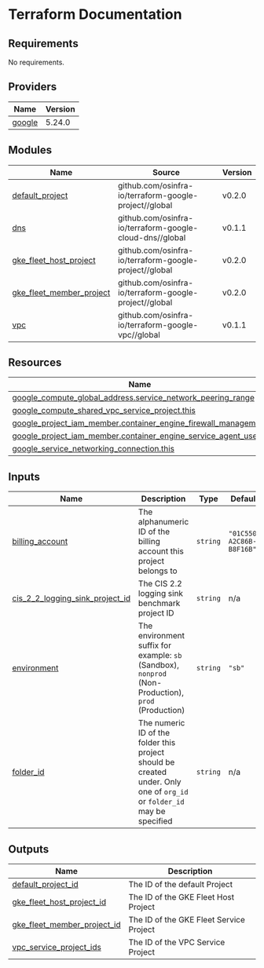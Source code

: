 # Terraform Documentation

<!-- BEGINNING OF PRE-COMMIT-TERRAFORM DOCS HOOK -->
## Requirements

No requirements.

## Providers

| Name | Version |
|------|---------|
| <a name="provider_google"></a> [google](#provider\_google) | 5.24.0 |

## Modules

| Name | Source | Version |
|------|--------|---------|
| <a name="module_default_project"></a> [default\_project](#module\_default\_project) | github.com/osinfra-io/terraform-google-project//global | v0.2.0 |
| <a name="module_dns"></a> [dns](#module\_dns) | github.com/osinfra-io/terraform-google-cloud-dns//global | v0.1.1 |
| <a name="module_gke_fleet_host_project"></a> [gke\_fleet\_host\_project](#module\_gke\_fleet\_host\_project) | github.com/osinfra-io/terraform-google-project//global | v0.2.0 |
| <a name="module_gke_fleet_member_project"></a> [gke\_fleet\_member\_project](#module\_gke\_fleet\_member\_project) | github.com/osinfra-io/terraform-google-project//global | v0.2.0 |
| <a name="module_vpc"></a> [vpc](#module\_vpc) | github.com/osinfra-io/terraform-google-vpc//global | v0.1.1 |

## Resources

| Name | Type |
|------|------|
| [google_compute_global_address.service_network_peering_range](https://registry.terraform.io/providers/hashicorp/google/latest/docs/resources/compute_global_address) | resource |
| [google_compute_shared_vpc_service_project.this](https://registry.terraform.io/providers/hashicorp/google/latest/docs/resources/compute_shared_vpc_service_project) | resource |
| [google_project_iam_member.container_engine_firewall_management](https://registry.terraform.io/providers/hashicorp/google/latest/docs/resources/project_iam_member) | resource |
| [google_project_iam_member.container_engine_service_agent_user](https://registry.terraform.io/providers/hashicorp/google/latest/docs/resources/project_iam_member) | resource |
| [google_service_networking_connection.this](https://registry.terraform.io/providers/hashicorp/google/latest/docs/resources/service_networking_connection) | resource |

## Inputs

| Name | Description | Type | Default | Required |
|------|-------------|------|---------|:--------:|
| <a name="input_billing_account"></a> [billing\_account](#input\_billing\_account) | The alphanumeric ID of the billing account this project belongs to | `string` | `"01C550-A2C86B-B8F16B"` | no |
| <a name="input_cis_2_2_logging_sink_project_id"></a> [cis\_2\_2\_logging\_sink\_project\_id](#input\_cis\_2\_2\_logging\_sink\_project\_id) | The CIS 2.2 logging sink benchmark project ID | `string` | n/a | yes |
| <a name="input_environment"></a> [environment](#input\_environment) | The environment suffix for example: `sb` (Sandbox), `nonprod` (Non-Production), `prod` (Production) | `string` | `"sb"` | no |
| <a name="input_folder_id"></a> [folder\_id](#input\_folder\_id) | The numeric ID of the folder this project should be created under. Only one of `org_id` or `folder_id` may be specified | `string` | n/a | yes |

## Outputs

| Name | Description |
|------|-------------|
| <a name="output_default_project_id"></a> [default\_project\_id](#output\_default\_project\_id) | The ID of the default Project |
| <a name="output_gke_fleet_host_project_id"></a> [gke\_fleet\_host\_project\_id](#output\_gke\_fleet\_host\_project\_id) | The ID of the GKE Fleet Host Project |
| <a name="output_gke_fleet_member_project_id"></a> [gke\_fleet\_member\_project\_id](#output\_gke\_fleet\_member\_project\_id) | The ID of the GKE Fleet Service Project |
| <a name="output_vpc_service_project_ids"></a> [vpc\_service\_project\_ids](#output\_vpc\_service\_project\_ids) | The ID of the VPC Service Project |
<!-- END OF PRE-COMMIT-TERRAFORM DOCS HOOK -->

